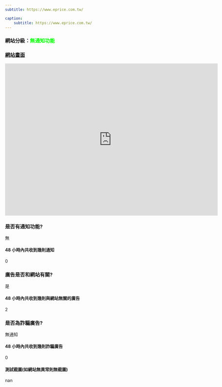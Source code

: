 ```yaml
---
subtitle: https://www.eprice.com.tw/

caption:
	subtitle: https://www.eprice.com.tw/
---
```


<h3>網站分級：<font color="#00FF00">無通知功能</font></h3>

### [網站畫面](https://www.eprice.com.tw/)
<embed src="https://web.archive.org/web/https://www.eprice.com.tw/" style="width:700px; height: 500px;">

### 是否有通知功能?
無

#### 48 小時內共收到幾則通知
0

### 廣告是否和網站有關?
是

#### 48 小時內共收到幾則與網站無關的廣告
2

### 是否為詐騙廣告?
無通知

#### 48 小時內共收到幾則詐騙廣告
0

#### 測試截圖(如網站無異常則無截圖)
nan

